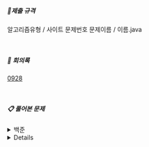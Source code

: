 

##### 📌제출 규격

알고리즘유형 / 사이트 문제번호 문제이름 / 이름.java

<br>

##### 📖 회의록

[0928](https://github.com/SSAFY6-SEOUL13-RUNAWAY/AlogrithmStudy/blob/main/Minutes%20of%20Meeting/2021_09_28.md)

<br>

##### 📋 풀어본 문제

<details>
    <summary>백준</summary>
    <ol>
        <li><a href="https://www.acmicpc.net/problem/11047">동전 0_11047</li>
        <li><a href="https://www.acmicpc.net/problem/1931">회의실 배정_1931</li>
        <li><a href="https://www.acmicpc.net/problem/1541">잃어버린 괄호_1541</li>
        <li><a href="https://www.acmicpc.net/problem/1003">피보나치 함수_1003</li>
        <li><a href="https://www.acmicpc.net/problem/1904">01타일_1904</li>
        <li><a href="https://www.acmicpc.net/problem/9184">신나는 함수 여행_9184</li>
        <li><a href="https://www.acmicpc.net/problem/17143">낚시왕_17143</li>
    </ol>
</details>

<details>
    <summary>SWEA</summary>
    <ol>
        <li><a href="">예시</li>
    </ol>
</details>

